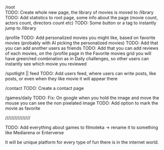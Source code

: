 /root  
TODO: Create whole new page, the library of movies is moved to /library
TODO: Add statistics to root page, some info about the page (movie count, actors count, directors count etc)
TODO: Some button or a tag to instantly jump to /library

/profile
TODO: Add personalized movies you might like, based on favorite movies (probably with AI picking the personalized movies)
TODO: Add that you can add another users as friends
TODO: Add that you can add reviews of each movies, on the /profile page in the Favorite movies grid you will have green/red combination as in Daily challenges, so other users can instantly see which movie you reviewed

/spotlight || feed
TODO: Add users feed, where users can write posts, like posts, or even when they like movie it will appear there

/contact
TODO: Create a contact page

/games/daily
TODO: Fix: On google when you hold the image and move the mouse you can see the non pixelated image
TODO: Add option to mark the movie as favorite

////////////////

TODO: Add everything about games to filmoteka -> rename it to something like Mediarena or Enterverse

It will be unique platform for every type of fun there is in the internet world.
